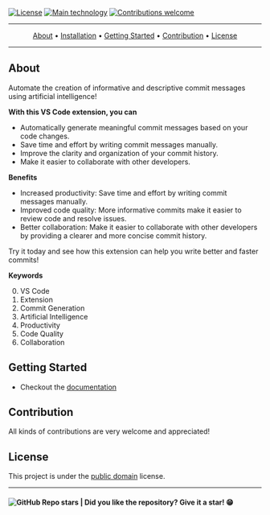 
[![License](https://img.shields.io/badge/license-PUBLIC_DOMAIN-white.svg?style=flat)](http://creativecommons.org/publicdomain/zero/1.0/)
[![Main technology](https://img.shields.io/badge/made_to-VSCODE-blue)](#)
[![Contributions welcome](https://img.shields.io/badge/PRs-WELCOME-green)](#contribution)

---

<section align="center">
  <p>
    <a href="#about">About</a> •
    <a href="#installation">Installation</a> •
    <a href="#getting-started">Getting Started</a> •
    <a href="#contribution">Contribution</a> •
    <a href="#license">License</a>
  </p>
</section>

---

## About

Automate the creation of informative and descriptive commit messages using artificial intelligence!

**With this VS Code extension, you can**

* Automatically generate meaningful commit messages based on your code changes.
* Save time and effort by writing commit messages manually.
* Improve the clarity and organization of your commit history.
* Make it easier to collaborate with other developers.

**Benefits**

* Increased productivity: Save time and effort by writing commit messages manually.
* Improved code quality: More informative commits make it easier to review code and resolve issues.
* Better collaboration: Make it easier to collaborate with other developers by providing a clearer and more concise commit history.

Try it today and see how this extension can help you write better and faster commits!

**Keywords**

0. VS Code
0. Extension
0. Commit Generation
0. Artificial Intelligence
0. Productivity
0. Code Quality
0. Collaboration


## Getting Started

* Checkout the [documentation](docs/getting-started.md)


## Contribution

All kinds of contributions are very welcome and appreciated!


## License

This project is under the [public domain](LICENSE.md) license.


---

<h4>  
  <img alt="GitHub Repo stars" src="https://img.shields.io/github/stars/andersonbosa/commitay?style=social">
  | Did you like the repository? Give it a star! 😁
</h4>

